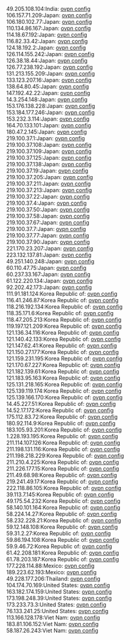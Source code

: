49.205.108.104:India: [ovpn config](vpn/49_205_108_104.ovpn)  
106.157.71.209:Japan: [ovpn config](vpn/106_157_71_209.ovpn)  
106.180.102.77:Japan: [ovpn config](vpn/106_180_102_77.ovpn)  
110.134.86.167:Japan: [ovpn config](vpn/110_134_86_167.ovpn)  
114.18.67.192:Japan: [ovpn config](vpn/114_18_67_192.ovpn)  
116.82.33.42:Japan: [ovpn config](vpn/116_82_33_42.ovpn)  
124.18.192.2:Japan: [ovpn config](vpn/124_18_192_2.ovpn)  
126.114.155.242:Japan: [ovpn config](vpn/126_114_155_242.ovpn)  
126.38.18.44:Japan: [ovpn config](vpn/126_38_18_44.ovpn)  
126.77.238.192:Japan: [ovpn config](vpn/126_77_238_192.ovpn)  
131.213.155.209:Japan: [ovpn config](vpn/131_213_155_209.ovpn)  
133.123.207.16:Japan: [ovpn config](vpn/133_123_207_16.ovpn)  
138.64.80.45:Japan: [ovpn config](vpn/138_64_80_45.ovpn)  
147.192.42.22:Japan: [ovpn config](vpn/147_192_42_22.ovpn)  
14.3.254.148:Japan: [ovpn config](vpn/14_3_254_148.ovpn)  
153.176.138.228:Japan: [ovpn config](vpn/153_176_138_228.ovpn)  
153.184.177.246:Japan: [ovpn config](vpn/153_184_177_246.ovpn)  
153.232.3.114:Japan: [ovpn config](vpn/153_232_3_114.ovpn)  
164.70.133.101:Japan: [ovpn config](vpn/164_70_133_101.ovpn)  
180.47.2.145:Japan: [ovpn config](vpn/180_47_2_145.ovpn)  
219.100.37.1:Japan: [ovpn config](vpn/219_100_37_1.ovpn)  
219.100.37.108:Japan: [ovpn config](vpn/219_100_37_108.ovpn)  
219.100.37.109:Japan: [ovpn config](vpn/219_100_37_109.ovpn)  
219.100.37.125:Japan: [ovpn config](vpn/219_100_37_125.ovpn)  
219.100.37.138:Japan: [ovpn config](vpn/219_100_37_138.ovpn)  
219.100.37.19:Japan: [ovpn config](vpn/219_100_37_19.ovpn)  
219.100.37.205:Japan: [ovpn config](vpn/219_100_37_205.ovpn)  
219.100.37.211:Japan: [ovpn config](vpn/219_100_37_211.ovpn)  
219.100.37.213:Japan: [ovpn config](vpn/219_100_37_213.ovpn)  
219.100.37.22:Japan: [ovpn config](vpn/219_100_37_22.ovpn)  
219.100.37.4:Japan: [ovpn config](vpn/219_100_37_4.ovpn)  
219.100.37.50:Japan: [ovpn config](vpn/219_100_37_50.ovpn)  
219.100.37.58:Japan: [ovpn config](vpn/219_100_37_58.ovpn)  
219.100.37.67:Japan: [ovpn config](vpn/219_100_37_67.ovpn)  
219.100.37.7:Japan: [ovpn config](vpn/219_100_37_7.ovpn)  
219.100.37.77:Japan: [ovpn config](vpn/219_100_37_77.ovpn)  
219.100.37.90:Japan: [ovpn config](vpn/219_100_37_90.ovpn)  
221.170.23.207:Japan: [ovpn config](vpn/221_170_23_207.ovpn)  
223.132.137.81:Japan: [ovpn config](vpn/223_132_137_81.ovpn)  
49.251.140.248:Japan: [ovpn config](vpn/49_251_140_248.ovpn)  
60.110.47.75:Japan: [ovpn config](vpn/60_110_47_75.ovpn)  
60.237.33.167:Japan: [ovpn config](vpn/60_237_33_167.ovpn)  
61.122.220.134:Japan: [ovpn config](vpn/61_122_220_134.ovpn)  
92.202.42.173:Japan: [ovpn config](vpn/92_202_42_173.ovpn)  
111.91.181.124:Korea Republic of: [ovpn config](vpn/111_91_181_124.ovpn)  
116.41.246.87:Korea Republic of: [ovpn config](vpn/116_41_246_87.ovpn)  
118.216.192.134:Korea Republic of: [ovpn config](vpn/118_216_192_134.ovpn)  
118.35.171.6:Korea Republic of: [ovpn config](vpn/118_35_171_6.ovpn)  
118.47.205.213:Korea Republic of: [ovpn config](vpn/118_47_205_213.ovpn)  
119.197.121.209:Korea Republic of: [ovpn config](vpn/119_197_121_209.ovpn)  
121.136.34.116:Korea Republic of: [ovpn config](vpn/121_136_34_116.ovpn)  
121.140.42.133:Korea Republic of: [ovpn config](vpn/121_140_42_133.ovpn)  
121.147.62.41:Korea Republic of: [ovpn config](vpn/121_147_62_41.ovpn)  
121.150.27.177:Korea Republic of: [ovpn config](vpn/121_150_27_177.ovpn)  
121.159.231.195:Korea Republic of: [ovpn config](vpn/121_159_231_195.ovpn)  
121.170.67.227:Korea Republic of: [ovpn config](vpn/121_170_67_227.ovpn)  
121.182.139.61:Korea Republic of: [ovpn config](vpn/121_182_139_61.ovpn)  
121.183.95.163:Korea Republic of: [ovpn config](vpn/121_183_95_163.ovpn)  
125.131.218.165:Korea Republic of: [ovpn config](vpn/125_131_218_165.ovpn)  
125.139.119.174:Korea Republic of: [ovpn config](vpn/125_139_119_174.ovpn)  
125.139.166.170:Korea Republic of: [ovpn config](vpn/125_139_166_170.ovpn)  
14.45.227.51:Korea Republic of: [ovpn config](vpn/14_45_227_51.ovpn)  
14.52.17.172:Korea Republic of: [ovpn config](vpn/14_52_17_172.ovpn)  
175.112.83.72:Korea Republic of: [ovpn config](vpn/175_112_83_72.ovpn)  
180.92.114.9:Korea Republic of: [ovpn config](vpn/180_92_114_9.ovpn)  
183.105.93.201:Korea Republic of: [ovpn config](vpn/183_105_93_201.ovpn)  
1.228.193.195:Korea Republic of: [ovpn config](vpn/1_228_193_195.ovpn)  
211.114.107.126:Korea Republic of: [ovpn config](vpn/211_114_107_126.ovpn)  
211.198.131.116:Korea Republic of: [ovpn config](vpn/211_198_131_116.ovpn)  
211.198.218.229:Korea Republic of: [ovpn config](vpn/211_198_218_229.ovpn)  
211.210.4.225:Korea Republic of: [ovpn config](vpn/211_210_4_225.ovpn)  
211.226.177.15:Korea Republic of: [ovpn config](vpn/211_226_177_15.ovpn)  
211.49.68.98:Korea Republic of: [ovpn config](vpn/211_49_68_98.ovpn)  
219.241.49.17:Korea Republic of: [ovpn config](vpn/219_241_49_17.ovpn)  
222.118.86.105:Korea Republic of: [ovpn config](vpn/222_118_86_105.ovpn)  
39.113.7.145:Korea Republic of: [ovpn config](vpn/39_113_7_145.ovpn)  
49.175.54.232:Korea Republic of: [ovpn config](vpn/49_175_54_232.ovpn)  
58.140.101.164:Korea Republic of: [ovpn config](vpn/58_140_101_164.ovpn)  
58.224.14.27:Korea Republic of: [ovpn config](vpn/58_224_14_27.ovpn)  
58.232.228.21:Korea Republic of: [ovpn config](vpn/58_232_228_21.ovpn)  
59.12.148.108:Korea Republic of: [ovpn config](vpn/59_12_148_108.ovpn)  
59.31.2.27:Korea Republic of: [ovpn config](vpn/59_31_2_27.ovpn)  
59.86.194.108:Korea Republic of: [ovpn config](vpn/59_86_194_108.ovpn)  
59.9.46.72:Korea Republic of: [ovpn config](vpn/59_9_46_72.ovpn)  
61.42.208.181:Korea Republic of: [ovpn config](vpn/61_42_208_181.ovpn)  
61.78.203.187:Korea Republic of: [ovpn config](vpn/61_78_203_187.ovpn)  
177.228.114.88:Mexico: [ovpn config](vpn/177_228_114_88.ovpn)  
189.223.62.193:Mexico: [ovpn config](vpn/189_223_62_193.ovpn)  
49.228.177.206:Thailand: [ovpn config](vpn/49_228_177_206.ovpn)  
104.174.70.169:United States: [ovpn config](vpn/104_174_70_169.ovpn)  
163.182.174.159:United States: [ovpn config](vpn/163_182_174_159.ovpn)  
173.198.248.39:United States: [ovpn config](vpn/173_198_248_39.ovpn)  
173.233.73.3:United States: [ovpn config](vpn/173_233_73_3.ovpn)  
76.133.241.25:United States: [ovpn config](vpn/76_133_241_25.ovpn)  
113.166.128.178:Viet Nam: [ovpn config](vpn/113_166_128_178.ovpn)  
183.81.106.152:Viet Nam: [ovpn config](vpn/183_81_106_152.ovpn)  
58.187.26.243:Viet Nam: [ovpn config](vpn/58_187_26_243.ovpn)  
